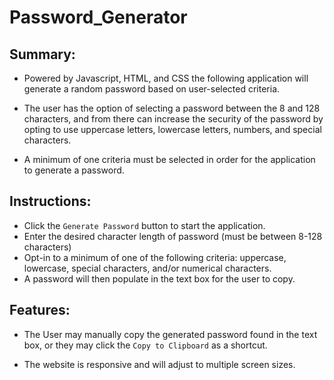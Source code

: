 # Password_Generator

## Summary:

* Powered by Javascript, HTML, and CSS the following application will generate a random password based on user-selected criteria. 

* The user has the option of selecting a password between the 8 and 128 characters, and from there can increase the security of the password by opting to use uppercase letters, lowercase letters, numbers, and special characters. 

* A minimum of one criteria must be selected in order for the application to generate a password.

## Instructions:

* Click the `Generate Password` button to start the application.
* Enter the desired character length of password (must be between 8-128 characters)
* Opt-in to a minimum of one of the following criteria: uppercase, lowercase, special characters, and/or numerical characters.
* A password will then populate in the text box for the user to copy.

## Features:

* The User may manually copy the generated password found in the text box, or they may click the `Copy to Clipboard` as a shortcut.

* The website is responsive and will adjust to multiple screen sizes.


